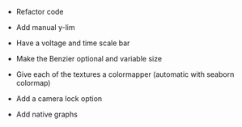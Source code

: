 - Refactor code
- Add manual y-lim
- Have a voltage and time scale bar
- Make the Benzier optional and variable size
- Give each of the textures a colormapper (automatic with seaborn colormap)
- Add a camera lock option

- Add native graphs